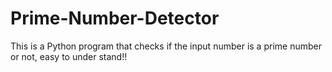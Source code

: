 # Prime-Number-Detector
This is a Python program that checks if the input number is a prime number or not, easy to under stand!!
